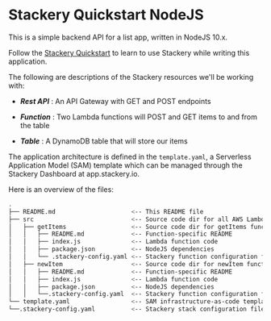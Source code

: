 # Stackery Quickstart NodeJS

This is a simple backend API for a list app, written in NodeJS 10.x.

Follow the [Stackery Quickstart](https://docs.stackery.io/docs/quickstart/quickstart-nodejs/) to learn to use Stackery while writing this application.

The following are descriptions of the Stackery resources we'll be working with:

* ___Rest API___ : An API Gateway with GET and POST endpoints

* ___Function___ : Two Lambda functions will POST and GET items to and from the table

* ___Table___ : A DynamoDB table that will store our items

The application architecture is defined in the `template.yaml`, a Serverless Application Model (SAM) template which can be managed through the Stackery Dashboard at app.stackery.io.

Here is an overview of the files:

```bash
.
├── README.md                     <-- This README file
├── src                           <-- Source code dir for all AWS Lambda functions
│   ├── getItems                  <-- Source code dir for getItems function
│   │   ├── README.md             <-- Function-specific README
│   │   ├── index.js              <-- Lambda function code
│   │   ├── package.json          <-- NodeJS dependencies
│   │   └── .stackery-config.yaml <-- Stackery function configuration file
│   ├── newItem                   <-- Source code dir for newItem function
│   │   ├── README.md             <-- Function-specific README
│   │   ├── index.js              <-- Lambda function code
│   │   ├── package.json          <-- NodeJS dependencies
│   │   └──.stackery-config.yaml  <-- Stackery function configuration file
└── template.yaml                 <-- SAM infrastructure-as-code template
└──.stackery-config.yaml          <-- Stackery stack configuration file
```

